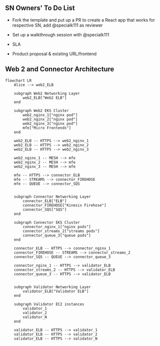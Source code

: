 ## SN Owners' To Do List 

- Fork the template and put up a PR to create a React app that works for respective SN, add @specialk111 as reviewer

- Set up a walkthrough session with @specialk111
  
- SLA

- Product proposal & existing URL/frontend
  


## Web 2 and Connector Architecture

```mermaid
flowchart LR
    Alice --> web2_ELB

    subgraph Web2 Networking Layer
        web2_ELB["Web2 ELB"]
    end

    subgraph Web2 EKS Cluster
        web2_nginx_1["nginx pod"]
        web2_nginx_2["nginx pod"]
        web2_nginx_3["nginx pod"]
        mfe["Micro Frontends"]
    end

    web2_ELB -- HTTPS --> web2_nginx_1
    web2_ELB -- HTTPS --> web2_nginx_2
    web2_ELB -- HTTPS --> web2_nginx_3

    web2_nginx_1 -- MESH --> mfe
    web2_nginx_2 -- MESH --> mfe
    web2_nginx_3 -- MESH --> mfe

    mfe -- HTTPS --> connector_ELB
    mfe -- STREAMS --> connector_FIREHOSE
    mfe -- QUEUE --> connector_SQS


    subgraph Connector Networking Layer
        connector_ELB["ELB"]
        connector_FIREHOSE["Kinesis Firehose"]
        connector_SQS["SQS"]
    end

    subgraph Connector EKS Cluster
        connector_nginx_1["nginx pods"]
        connector_streams_2["streams pods"]
        connector_queue_3["queue pods"]
    end

    connector_ELB -- HTTPS --> connector_nginx_1
    connector_FIREHOSE -- STREAMS --> connector_streams_2
    connector_SQS -- QUEUE --> connector_queue_3

    connector_nginx_1 -- HTTPS --> validator_ELB
    connector_streams_2 -- HTTPS --> validator_ELB
    connector_queue_3 -- HTTPS --> validator_ELB


    subgraph Validator Networking Layer
        validator_ELB["Validator ELB"]
    end

    subgraph Validator EC2 instances
        validator_1
        validator_2
        validator_N
    end

    validator_ELB -- HTTPS --> validator_1
    validator_ELB -- HTTPS --> validator_2
    validator_ELB -- HTTPS --> validator_N
    


```
